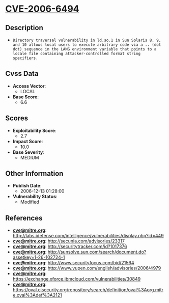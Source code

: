 
# [CVE-2006-6494](https://cve.mitre.org/cgi-bin/cvename.cgi?name=CVE-2006-6494)

## Description

- `Directory traversal vulnerability in ld.so.1 in Sun Solaris 8, 9, and 10 allows local users to execute arbitrary code via a .. (dot dot) sequence in the LANG environment variable that points to a locale file containing attacker-controlled format string specifiers.`

## Cvss Data

- **Access Vector**:
  - LOCAL
- **Base Score**:
  - 6.6

## Scores

- **Exploitability Score**:
  - 2.7
- **Impact Score**:
  - 10.0
- **Base Severity**:
  - MEDIUM

## Other Information

- **Publish Date**:
  - 2006-12-13 01:28:00
- **Vulnerability Status**:
  - Modified

## References

- **cve@mitre.org**: http://labs.idefense.com/intelligence/vulnerabilities/display.php?id=449
- **cve@mitre.org**: http://secunia.com/advisories/23317
- **cve@mitre.org**: http://securitytracker.com/id?1017376
- **cve@mitre.org**: http://sunsolve.sun.com/search/document.do?assetkey=1-26-102724-1
- **cve@mitre.org**: http://www.securityfocus.com/bid/21564
- **cve@mitre.org**: http://www.vupen.com/english/advisories/2006/4979
- **cve@mitre.org**: https://exchange.xforce.ibmcloud.com/vulnerabilities/30849
- **cve@mitre.org**: https://oval.cisecurity.org/repository/search/definition/oval%3Aorg.mitre.oval%3Adef%3A2121
